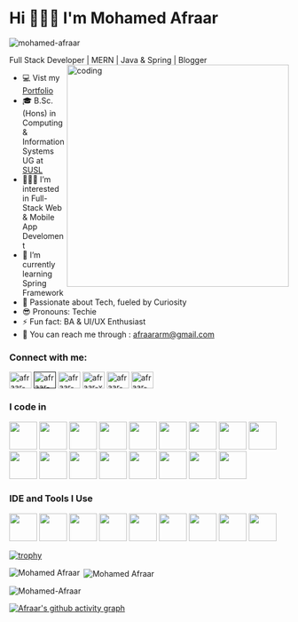Hi 🙋🏻‍♂️ I'm Mohamed Afraar
================================

<p align="left"> <img src="https://komarev.com/ghpvc/?username=Afraar99&label=Profile%20views&color=0e75b6&style=flat" alt="mohamed-afraar" /> </p>

Full Stack Developer | MERN | Java & Spring | Blogger
<img align="right" width="400" alt="coding" src="https://user-images.githubusercontent.com/74038190/212749171-b84692a8-2b04-4e3b-93ca-ac14705da224.gif">
- 💻 Vist my [Portfolio](https://afraar99.github.io/Portfolio-Website/)
- 🎓 B.Sc. (Hons) in Computing & Information Systems UG at <a href="https://www.sab.ac.lk">SUSL</a>                                              
- 👨🏻‍💻 I’m interested in Full-Stack Web & Mobile App Develoment
- 📖 I’m currently learning Spring Framework
- 💬 Passionate about Tech, fueled by Curiosity
- 😎 Pronouns: Techie
- ⚡ Fun fact: BA & UI/UX Enthusiast
- 📧 You can reach me through : afraararm@gmail.com

<h3 align="left">Connect with me:</h3>
<p align="left">
<a href="https://www.linkedin.com/in/mohamed-afraar/" target="blank"><img align="center" src="https://raw.githubusercontent.com/rahuldkjain/github-profile-readme-generator/master/src/images/icons/Social/linked-in-alt.svg" alt="afraar-in" height="30" width="40" /></a>
<a href="" target="blank"><img align="center" src="https://raw.githubusercontent.com/rahuldkjain/github-profile-readme-generator/master/src/images/icons/Social/stack-overflow.svg" alt="afraar-stacko" height="30" width="40" /></a>
<a href="https://medium.com/@afraar99" target="blank"><img align="center" src="https://raw.githubusercontent.com/rahuldkjain/github-profile-readme-generator/888aff31e1d26dd2a6acf6afebbc34970aeb0118/src/images/icons/Social/medium.svg" alt="afraar-medium" height="30" width="40" /></a>
<a href="https://x.com/afraar_99" target="blank"><img align="center" src="https://raw.githubusercontent.com/rahuldkjain/github-profile-readme-generator/888aff31e1d26dd2a6acf6afebbc34970aeb0118/src/images/icons/Social/twitter.svg" alt="afraar-x" height="30" width="40" /></a>
<a href="https://web.facebook.com/mohamed.afraar.94/" target="blank"><img align="center" src="https://raw.githubusercontent.com/rahuldkjain/github-profile-readme-generator/master/src/images/icons/Social/facebook.svg" alt="afraar-fb" height="30" width="40" /></a>
<a href="https://www.instagram.com/afraar_99/" target="blank"><img align="center" src="https://raw.githubusercontent.com/rahuldkjain/github-profile-readme-generator/master/src/images/icons/Social/instagram.svg" alt="afraar-ig" height="30" width="40" /></a>
</p>


### I code in
<img height="50" width="50" src="https://img.icons8.com/color/48/000000/java-coffee-cup-logo.png" /> <img height="50" width="50" src="https://img.icons8.com/color/48/000000/spring-logo.png"/> <img height="50" width="50" src="https://img.icons8.com/color/48/000000/javascript.png"/> <img height="50" width="50" src="https://img.icons8.com/color/48/000000/react-native.png"/> <img height="50" width="50" src="https://img.icons8.com/color/48/000000/python.png" /> <img height="50" width="50" src="https://img.icons8.com/color/48/000000/c-programming.png" /> <img height="50" width="50" src="https://img.icons8.com/color/48/000000/c-plus-plus-logo.png" /> <img height="50" width="50" src="https://img.icons8.com/color/48/000000/html-5.png" /> <img height="50" width="50" src="https://img.icons8.com/color/48/000000/css3.png" /> <img height="50" width="50" src="https://img.icons8.com/color/48/000000/sass.png"/> <img height="50" width="50" src="https://img.icons8.com/color/48/000000/bootstrap.png" /> <img height="50" width="50" src="https://img.icons8.com/color/48/000000/google-firebase-console.png"/> <img height="50" width="50" src="https://img.icons8.com/color/48/000000/mysql-logo.png"/> <img height="50" width="50" src="https://img.icons8.com/color/48/000000/mongodb.png"/> <img height="50" width="50" src="https://img.icons8.com/color/48/000000/nodejs.png"/> <img height="50" width="50" src="https://img.icons8.com/fluency/48/000000/handlebar-mustache.png"/> <img height="50" width="50" src="https://img.icons8.com/color/48/null/graphql.png"/>

### IDE and Tools I Use
<img height="50" width="50" src="https://img.icons8.com/color/48/000000/visual-studio-code-2019.png"/> <img height="50" width="50" src="https://img.icons8.com/color/48/000000/pycharm.png"/> <img height="50" width="50" src="https://img.icons8.com/color/50/000000/git.png"/> <img height="50" width="50" src="https://img.icons8.com/color/48/000000/figma--v1.png"/> <img height="50" width="50" src="https://img.icons8.com/dusk/64/000000/anaconda.png"/> <img height="50" src="https://img.icons8.com/officel/480/null/java-eclipse.png"/> <img height="50" width="50" src="https://img.icons8.com/doodle/48/000000/adobe-photoshop.png"/> <img height="50" src="https://img.shields.io/badge/Netlify-00C7B7?style=for-the-badge&logo=netlify&logoColor=white"/> <img height="50" src="https://img.shields.io/badge/Adobe%20XD-FF61F6?style=for-the-badge&logo=Adobe%20XD&logoColor=white"/>

[![trophy](https://github-profile-trophy.vercel.app/?username=Afraar99&margin-w=15&theme=algolia)](https://github.com/ryo-ma/github-profile-trophy)

<p><img align="left" src="https://github-readme-stats.vercel.app/api/top-langs?username=Afraar99&show_icons=true&locale=en&layout=compact&theme=algolia" alt="Mohamed Afraar" /></p>

<p>&nbsp;<img align="center" src="https://github-readme-stats.vercel.app/api?username=Afraar99&show_icons=true&locale=en&theme=algolia" alt="Mohamed Afraar" /></p>

<p><img align="center" src="https://github-readme-streak-stats.herokuapp.com/?user=Afraar99&theme=algolia" alt="Mohamed-Afraar" /></p>
<!--![LeetCode Stats](https://leetcard.jacoblin.cool/afraarPro?theme=dark&font=Marcellus&ext=contest)  -->

[![Afraar's github activity graph](https://github-readme-activity-graph.vercel.app/graph?username=Afraar99&bg_color=000000&color=ffffff&line=2dba4e&point=ffffff&area=true&hide_border=true)](https://github.com/ashutosh00710/github-readme-activity-graph)
